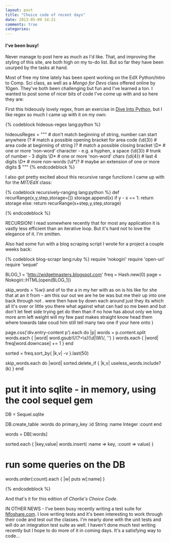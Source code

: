 ```yaml
---
layout: post
title: "Choice code of recent days"
date: 2013-05-09 14:21
comments: true
categories: 
---
```


#### I've been busy!

Never manage to post here as much as I'd like.  That, and improving the styling of this site, are both high on my to-do list.  But so far they have been usurped by the tasks at hand.

Most of free my time lately has been spent working on the EdX Python/Intro to Comp. Sci class, as well as a _Mongo for Devs_ class offered online by 10gen.  They've both been challenging but fun and I've learned a ton.<!-- more -->  I wanted to post some of nicer bits of code I've come up with and so here they are:

First this hideously lovely regex, from an exercise in [Dive Into Python](http://www.diveintopython.com), but I like regex so much I came up with it on my own:

{% codeblock hideous-regex lang:python %}

hideousRegex = """
                   # don't match beginning of string, number can start anywhere
\(?                # match a possible opening bracket for area code 
(\d{3})            # area code at beginning of string
\)?                # match a possible closing bracket
\D*                # one or more 'non-word' character - e.g. a hyphen, a space
(\d{3})            # trunk of number - 3 digits
\D*                # one or more 'non-word' chars
(\d{4})            # last 4 digits
\D*                # more non-words
(\d*)?             # maybe an extension of one or more digits
$
"""
{% endcodeblock %}

I also got pretty excited about this recursive range functionn I came up with for the _MIT/EdX_ class:

{% codeblock recursively-ranging lang:python  %}
def recurRange(x,y,step,storage=[])
    storage.append(x)
    if y - x == 1:
        return storage
    else:
        return recurRange(x+step,y,step,storage)

{% endcodeblock %}

RECURSION!  I read somewhere recently that for most any application it is vastly less efficient than an iterative loop.  But it's hard not to love the elegance of it.  I'm smitten.

Also had some fun with a blog scraping script I wrote for a project a couple weeks back:

{% codeblock blog-scrapr lang:ruby %}
require 'nokogiri'
require 'open-uri'
require 'sequel'

BLOG_1 = 'http://widgetmasters.blogspot.com'
freq = Hash.new(0)
page = Nokogiri::HTML(open(BLOG_1))

skip_words = %w(i and of to the a in my her with as on is his like for she that
at an it from - am this our out we are he be was but me their up into one
back through not . were then have by down each around just they its which
all it's over or little you there what against what can had so me been and but
don't let feet side trying get do then than if no how has about only we long more
arm left weight will my few past makes straight know head them where towards
take coud him still tell many two one if your here onto 
)

page.css('div.entry-content p').each do |p|
  words = p.content.split
  words.each { |word| word.gsub!(/(?=\s)(\d|\W)/, '') }
  words.each { |word| freq[word.downcase] += 1 }
end

sorted = freq.sort_by{ |k,v| -v }.last(50)

skip_words.each do |word|
  sorted.delete_if { |k,v| useless_words.include?(k) }
end

# put it into sqlite - in memory, using the cool sequel gem

DB = Sequel.sqlite

DB.create_table :words do
  primary_key :id
  String :name
  Integer :count
end

words = DB[:words]

sorted.each { |key,value| words.insert( :name => key, :count => value) }

# run some queries on the DB

words.order(:count).each { |w| puts w[:name] }


{% endcodeblock %}

And that's it for this edition of _Charlie's Choice Code_.

IN OTHER NEWS - I've been busy recently writing a test suite for [Nfoshare.com](http://www.nfoshare.com).  I love writing tests and it's been interesting to work through their code and test out the classes.  I'm nearly done with the unit tests and will do an integration test suite as well.  I haven't done much test writing recently but I hope to do more of it in coming days.  It's a satisfying way to code...